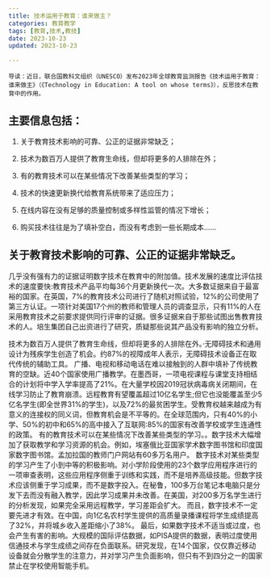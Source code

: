```yaml
---
title: 技术运用于教育：谁来做主？
categories: 教育教学
tags: [教育,技术,教技]
date: 2023-10-23
updated: 2023-10-23

---
```


    导读：近日，联合国教科文组织（UNESCO）发布2023年全球教育监测报告《技术运用于教育：谁来做主》（《Technology in Education: A tool on whose terms》），反思技术在教育中的作用。

## 主要信息包括：

1. 关于教育技术影响的可靠、公正的证据非常缺乏；

2. 技术为数百万人提供了教育生命线，但却将更多的人排除在外；

3. 有的教育技术可以在某些情况下改善某些类型的学习；

4. 技术的快速更新换代给教育系统带来了适应压力；

5. 在线内容在没有足够的质量控制或多样性监管的情况下增长；

6. 购买技术往往是为了填补空白，而没有考虑到一些长期成本……


## 关于教育技术影响的可靠、公正的证据非常缺乏。
几乎没有强有力的证据证明数字技术在教育中的附加值。技术发展的速度比评估技术的速度要快:教育技术产品平均每36个月更新换代一次。大多数证据来自于最富裕的国家。在英国，7%的教育技术公司进行了随机对照试验，12%的公司使用了第三方认证。一项针对美国17个州的教师和管理人员的调查显示，只有11%的人在采用教育技术之前要求提供同行评审的证据。很多证据来自于那些试图出售教育技术的人。培生集团自己出资进行了研究，质疑那些说其产品没有影响的独立分析。

技术为数百万人提供了教育生命线，但却将更多的人排除在外。·无障碍技术和通用设计为残疾学生创造了机会。约87%的视障成年人表示，无障碍技术设备正在取代传统的辅助工具。
广播、电视和移动电话在难以接触到的人群中填补了传统教育的空缺。近40个国家使用广播教学。在墨西哥，一项电视课程与课堂支持相结合的计划将中学入学率提高了21%。在大量学校因2019冠状病毒病关闭期间，在线学习防止了教育崩溃。远程教育有望覆盖超过10亿名学生;但它也没能覆盖至少5亿名学生(即全世界31%的学生)，以及72%的最贫困学生。受教育权越来越成为有意义的连接权的同义词，但教育机会是不平等的。在全球范围内，只有40%的小学、50%的初中和65%的高中接入了互联网:85%的国家有改善学校或学生连通性的政策。
有的教育技术可以在某些情况下改善某些类型的学习。。数字技术大幅增加了获取教学和学习资源的机会。例如，埃塞俄比亚国家学术数字图书馆和印度国家数字图书馆。孟加拉国的教师门户网站有60多万名用户。
数字技术对某些类型的学习产生了小到中等的积极影响。对小学阶段使用的23个数学应用程序进行的一项审查表明，这些应用程序侧重于训练和实践，而不是培养高级技能。但数字技术应该侧重于学习成果，而不是数字投入。在秘鲁，100多万台笔记本电脑只是分发下去而没有融入教学，因此学习成果并未改善。在美国，对200多万名学生进行的分析发现，如果完全采用远程教学，学习差距会扩大。
而且，数字技术不一定要先进才有效。在中国，向1亿名农村学生提供的高质量录播课程将学生成绩提高了32%，并将城乡收入差距缩小了38%。
最后，如果数字技术不适当或过度，也会产生有害的影响。大规模的国际评估数据，如PISA提供的数据，表明过度使用信通技术与学生成绩之间存在负面联系。研究发现，在14个国家，仅仅靠近移动设备就会分散学生的注意力，并对学习产生负面影响，但只有不到四分之一的国家禁止在学校使用智能手机。